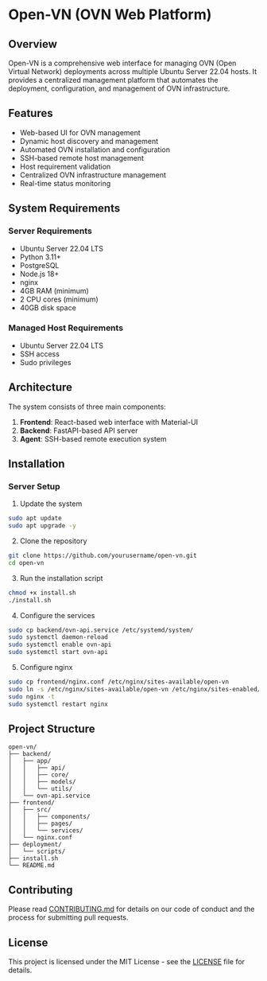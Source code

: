 # Open-VN (OVN Web Platform)

## Overview
Open-VN is a comprehensive web interface for managing OVN (Open Virtual Network) deployments across multiple Ubuntu Server 22.04 hosts. It provides a centralized management platform that automates the deployment, configuration, and management of OVN infrastructure.

## Features
- Web-based UI for OVN management
- Dynamic host discovery and management
- Automated OVN installation and configuration
- SSH-based remote host management
- Host requirement validation
- Centralized OVN infrastructure management
- Real-time status monitoring

## System Requirements

### Server Requirements
- Ubuntu Server 22.04 LTS
- Python 3.11+
- PostgreSQL
- Node.js 18+
- nginx
- 4GB RAM (minimum)
- 2 CPU cores (minimum)
- 40GB disk space

### Managed Host Requirements
- Ubuntu Server 22.04 LTS
- SSH access
- Sudo privileges

## Architecture
The system consists of three main components:
1. **Frontend**: React-based web interface with Material-UI
2. **Backend**: FastAPI-based API server
3. **Agent**: SSH-based remote execution system

## Installation

### Server Setup
1. Update the system
```bash
sudo apt update
sudo apt upgrade -y
```

2. Clone the repository
```bash
git clone https://github.com/yourusername/open-vn.git
cd open-vn
```

3. Run the installation script
```bash
chmod +x install.sh
./install.sh
```

4. Configure the services
```bash
sudo cp backend/ovn-api.service /etc/systemd/system/
sudo systemctl daemon-reload
sudo systemctl enable ovn-api
sudo systemctl start ovn-api
```

5. Configure nginx
```bash
sudo cp frontend/nginx.conf /etc/nginx/sites-available/open-vn
sudo ln -s /etc/nginx/sites-available/open-vn /etc/nginx/sites-enabled/
sudo nginx -t
sudo systemctl restart nginx
```

## Project Structure
```
open-vn/
├── backend/
│   ├── app/
│   │   ├── api/
│   │   ├── core/
│   │   ├── models/
│   │   └── utils/
│   └── ovn-api.service
├── frontend/
│   ├── src/
│   │   ├── components/
│   │   ├── pages/
│   │   └── services/
│   └── nginx.conf
├── deployment/
│   └── scripts/
├── install.sh
└── README.md
```

## Contributing
Please read [CONTRIBUTING.md](CONTRIBUTING.md) for details on our code of conduct and the process for submitting pull requests.

## License
This project is licensed under the MIT License - see the [LICENSE](LICENSE) file for details.
